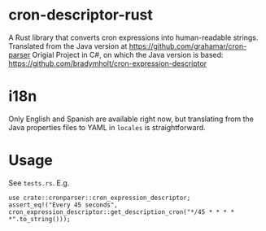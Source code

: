 # cron-descriptor-rust
A Rust library that converts cron expressions into human-readable strings.
Translated from the Java version at https://github.com/grahamar/cron-parser
Origial Project in C#, on which the Java version is based: https://github.com/bradymholt/cron-expression-descriptor

# i18n
Only English and Spanish are available right now, but translating from the Java properties files to YAML in `locales` is straightforward.

# Usage
See `tests.rs`. E.g. 

```
use crate::cronparser::cron_expression_descriptor;
assert_eq!("Every 45 seconds", cron_expression_descriptor::get_description_cron("*/45 * * * * *".to_string()));
```
